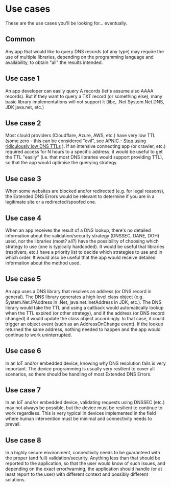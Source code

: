 # Use cases

These are the use cases you'll be looking for... eventually.


## Common

Any app that would like to query DNS records (of any type) may require the use of multiple libraries, depending on the programming language and availability, to obtain "all" the results intended.

## Use case 1

An app developer can easily query A records (let's assume also AAAA records). But if they want to query a TXT record (or something else), many basic library implementations will not support it (libc, .Net System.Net.DNS, JDK java.net, etc.)

## Use case 2

Most clould providers (Cloudflare, Azure, AWS, etc.) have very low TTL (some zero - this can be considered "evil", see [APNIC - Stop using ridiculously low DNS TTLs](https://blog.apnic.net/2019/11/12/stop-using-ridiculously-low-dns-ttls/) ). If an intensive connecting app (or crawler, etc.) required access for N hours to a specific address, it would be useful to get the TTL "easily" (i.e. that most DNS libraries would support providing TTL), so that the app would optimise the querying strategy.

## Use case 3

When some websites are blocked and/or redirected (e.g. for legal reasons), the Extended DNS Errors would be relevant to determine if you are in a legitimate site or a redirected/spoofed one.

## Use case 4

When an app receives the result of a DNS lookup, there's no detailed information about the validation/security strategy (DNSSEC, DANE, DOH) used, nor the libraries (most? all?) have the possibility of choosing which strategy to use (one is typically hardcoded). It would be useful that libraries (resolvers, etc.) have a priority list to decide which strategies to use and in which order. It would also be useful that the app would receive detailed information about the method used.

## Use case 5
An app uses a DNS library that resolves an address (or DNS record in general). The DNS library generates a high level class object (e.g. System.Net.IPAddress in .Net, java.net.InetAddress in JDK, etc.). The DNS library would take the TTL and using a callback would automatically lookup when the TTL expired (or other strategy), and if the address (or DNS record changed) it would update the class object accordingly. In that case, it could trigger an object event (such as an AddressOnChange event). If the lookup returned the same address, nothing needed to happen and the app would continue to work uninterrupted.

## Use case 6

In an IoT and/or embedded device, knowing why DNS resolution fails is very important. The device programming is usually very resilient to cover all scenarios, so there should be handling of most Extended DNS Errors.

## Use case 7

In an IoT and/or embedded device, validating requests using DNSSEC (etc.) may not always be possible, but the device must be resilient to continue to work regardless. This is very typical in devices implemented in the field where human intervention must be minimal and connectivity needs to prevail.

## Use case 8
In a highly secure environment, connectivity needs to be guaranteed with the proper (and full) validation/security. Anything less than that should be reported to the application, so that the user would know of such issues, and depending on the exact error/warning, the application should handle (or at least report to the user) with different context and possibly different solutions.







